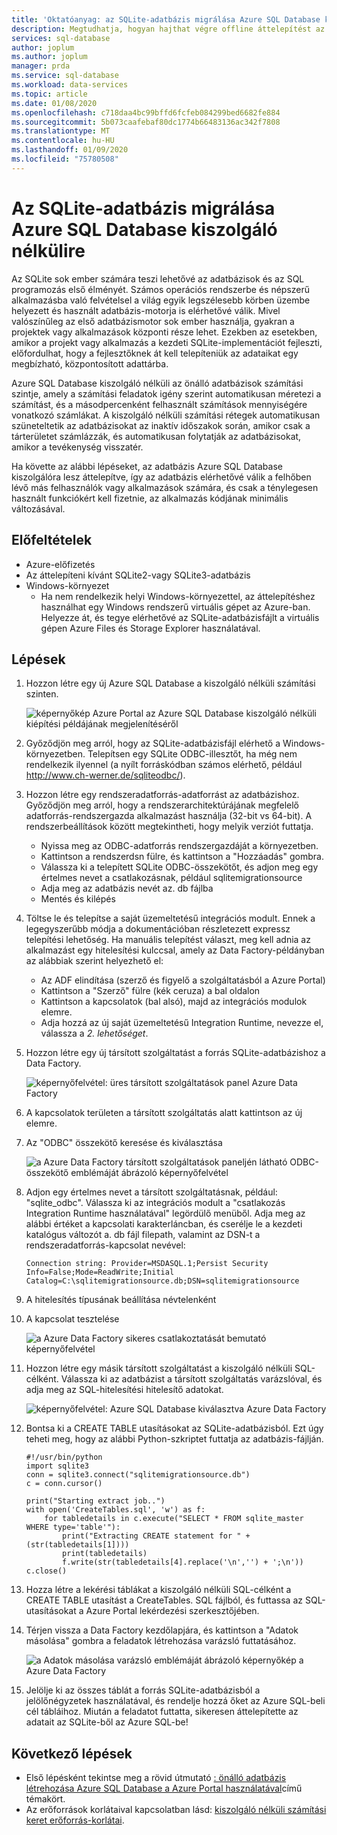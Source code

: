 ```yaml
---
title: 'Oktatóanyag: az SQLite-adatbázis migrálása Azure SQL Database kiszolgáló nélkülire'
description: Megtudhatja, hogyan hajthat végre offline áttelepítést az SQLite-ből Azure SQL Database kiszolgáló nélkülire Azure Data Factory használatával.
services: sql-database
author: joplum
ms.author: joplum
manager: prda
ms.service: sql-database
ms.workload: data-services
ms.topic: article
ms.date: 01/08/2020
ms.openlocfilehash: c718daa4bc99bffd6fcfeb084299bed6682fe884
ms.sourcegitcommit: 5b073caafebaf80dc1774b66483136ac342f7808
ms.translationtype: MT
ms.contentlocale: hu-HU
ms.lasthandoff: 01/09/2020
ms.locfileid: "75780508"
---
```

# <a name="how-to-migrate-your-sqlite-database-to-azure-sql-database-serverless"></a>Az SQLite-adatbázis migrálása Azure SQL Database kiszolgáló nélkülire
Az SQLite sok ember számára teszi lehetővé az adatbázisok és az SQL programozás első élményét. Számos operációs rendszerbe és népszerű alkalmazásba való felvételsel a világ egyik legszélesebb körben üzembe helyezett és használt adatbázis-motorja is elérhetővé válik. Mivel valószínűleg az első adatbázismotor sok ember használja, gyakran a projektek vagy alkalmazások központi része lehet. Ezekben az esetekben, amikor a projekt vagy alkalmazás a kezdeti SQLite-implementációt fejleszti, előfordulhat, hogy a fejlesztőknek át kell telepíteniük az adataikat egy megbízható, központosított adattárba.

Azure SQL Database kiszolgáló nélküli az önálló adatbázisok számítási szintje, amely a számítási feladatok igény szerint automatikusan méretezi a számítást, és a másodpercenként felhasznált számítások mennyiségére vonatkozó számlákat. A kiszolgáló nélküli számítási rétegek automatikusan szüneteltetik az adatbázisokat az inaktív időszakok során, amikor csak a tárterületet számlázzák, és automatikusan folytatják az adatbázisokat, amikor a tevékenység visszatér.

Ha követte az alábbi lépéseket, az adatbázis Azure SQL Database kiszolgálóra lesz áttelepítve, így az adatbázis elérhetővé válik a felhőben lévő más felhasználók vagy alkalmazások számára, és csak a ténylegesen használt funkciókért kell fizetnie, az alkalmazás kódjának minimális változásával.

## <a name="prerequisites"></a>Előfeltételek
- Azure-előfizetés
- Az áttelepíteni kívánt SQLite2-vagy SQLite3-adatbázis
- Windows-környezet
  - Ha nem rendelkezik helyi Windows-környezettel, az áttelepítéshez használhat egy Windows rendszerű virtuális gépet az Azure-ban. Helyezze át, és tegye elérhetővé az SQLite-adatbázisfájlt a virtuális gépen Azure Files és Storage Explorer használatával.

## <a name="steps"></a>Lépések

1. Hozzon létre egy új Azure SQL Database a kiszolgáló nélküli számítási szinten.

    ![képernyőkép Azure Portal az Azure SQL Database kiszolgáló nélküli kiépítési példájának megjelenítéséről](./media/tutorial-sqlite-db-to-azure-sql-serverless-offline/provision-serverless.png)

2. Győződjön meg arról, hogy az SQLite-adatbázisfájl elérhető a Windows-környezetben. Telepítsen egy SQLite ODBC-illesztőt, ha még nem rendelkezik ilyennel (a nyílt forráskódban számos elérhető, például http://www.ch-werner.de/sqliteodbc/).

3. Hozzon létre egy rendszeradatforrás-adatforrást az adatbázishoz. Győződjön meg arról, hogy a rendszerarchitektúrájának megfelelő adatforrás-rendszergazda alkalmazást használja (32-bit vs 64-bit). A rendszerbeállítások között megtekintheti, hogy melyik verziót futtatja.

    - Nyissa meg az ODBC-adatforrás rendszergazdáját a környezetben.
    - Kattintson a rendszerdsn fülre, és kattintson a "Hozzáadás" gombra.
    - Válassza ki a telepített SQLite ODBC-összekötőt, és adjon meg egy értelmes nevet a csatlakozásnak, például sqlitemigrationsource
    - Adja meg az adatbázis nevét az. db fájlba
    - Mentés és kilépés

4. Töltse le és telepítse a saját üzemeltetésű integrációs modult. Ennek a legegyszerűbb módja a dokumentációban részletezett expressz telepítési lehetőség. Ha manuális telepítést választ, meg kell adnia az alkalmazást egy hitelesítési kulccsal, amely az Data Factory-példányban az alábbiak szerint helyezhető el:

    - Az ADF elindítása (szerző és figyelő a szolgáltatásból a Azure Portal)
    - Kattintson a "Szerző" fülre (kék ceruza) a bal oldalon
    - Kattintson a kapcsolatok (bal alsó), majd az integrációs modulok elemre.
    - Adja hozzá az új saját üzemeltetésű Integration Runtime, nevezze el, válassza a *2. lehetőséget*.

5. Hozzon létre egy új társított szolgáltatást a forrás SQLite-adatbázishoz a Data Factory.

    ![képernyőfelvétel: üres társított szolgáltatások panel Azure Data Factory](./media/tutorial-sqlite-db-to-azure-sql-serverless-offline/linked-services-create.png)

6. A kapcsolatok területen a társított szolgáltatás alatt kattintson az új elemre.

7. Az "ODBC" összekötő keresése és kiválasztása


    ![a Azure Data Factory társított szolgáltatások paneljén látható ODBC-összekötő emblémáját ábrázoló képernyőfelvétel](./media/tutorial-sqlite-db-to-azure-sql-serverless-offline/linked-services-odbc.png)

8. Adjon egy értelmes nevet a társított szolgáltatásnak, például: "sqlite_odbc". Válassza ki az integrációs modult a "csatlakozás Integration Runtime használatával" legördülő menüből. Adja meg az alábbi értéket a kapcsolati karakterláncban, és cserélje le a kezdeti katalógus változót a. db fájl filepath, valamint az DSN-t a rendszeradatforrás-kapcsolat nevével: 

    ```
    Connection string: Provider=MSDASQL.1;Persist Security Info=False;Mode=ReadWrite;Initial Catalog=C:\sqlitemigrationsource.db;DSN=sqlitemigrationsource
    ```

9. A hitelesítés típusának beállítása névtelenként

10. A kapcsolat tesztelése

    ![a Azure Data Factory sikeres csatlakoztatását bemutató képernyőfelvétel](./media/tutorial-sqlite-db-to-azure-sql-serverless-offline/linked-services-test-successful.png)

11. Hozzon létre egy másik társított szolgáltatást a kiszolgáló nélküli SQL-célként. Válassza ki az adatbázist a társított szolgáltatás varázslóval, és adja meg az SQL-hitelesítési hitelesítő adatokat.

    ![képernyőfelvétel: Azure SQL Database kiválasztva Azure Data Factory](./media/tutorial-sqlite-db-to-azure-sql-serverless-offline/linked-services-create-target.png)

12. Bontsa ki a CREATE TABLE utasításokat az SQLite-adatbázisból. Ezt úgy teheti meg, hogy az alábbi Python-szkriptet futtatja az adatbázis-fájlján.

    ```
    #!/usr/bin/python
    import sqlite3
    conn = sqlite3.connect("sqlitemigrationsource.db")
    c = conn.cursor()

    print("Starting extract job..")
    with open('CreateTables.sql', 'w') as f:
        for tabledetails in c.execute("SELECT * FROM sqlite_master WHERE type='table'"):
            print("Extracting CREATE statement for " + (str(tabledetails[1])))
            print(tabledetails)
            f.write(str(tabledetails[4].replace('\n','') + ';\n'))
    c.close()
    ```

13. Hozza létre a lekérési táblákat a kiszolgáló nélküli SQL-célként a CREATE TABLE utasítást a CreateTables. SQL fájlból, és futtassa az SQL-utasításokat a Azure Portal lekérdezési szerkesztőjében.

14. Térjen vissza a Data Factory kezdőlapjára, és kattintson a "Adatok másolása" gombra a feladatok létrehozása varázsló futtatásához.

    ![a Adatok másolása varázsló emblémáját ábrázoló képernyőkép a Azure Data Factory](./media/tutorial-sqlite-db-to-azure-sql-serverless-offline/copy-data.png)

15. Jelölje ki az összes táblát a forrás SQLite-adatbázisból a jelölőnégyzetek használatával, és rendelje hozzá őket az Azure SQL-beli cél tábláihoz. Miután a feladatot futtatta, sikeresen áttelepítette az adatait az SQLite-ből az Azure SQL-be!

## <a name="next-steps"></a>Következő lépések

- Első lépésként tekintse meg a rövid útmutató [: önálló adatbázis létrehozása Azure SQL Database a Azure Portal használatával](sql-database-single-database-get-started.md)című témakört.
- Az erőforrások korlátaival kapcsolatban lásd: [kiszolgáló nélküli számítási keret erőforrás-korlátai](sql-database-vCore-resource-limits-single-databases.md#general-purpose---serverless-compute---gen5).
